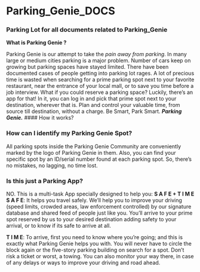 
# Parking_Genie_DOCS
### Parking Lot for all documents related to Parking_Genie
<p>
  <b>What is Parking Genie ?</b>
</p>

  Parking Genie is our attempt to take the _pain away from parking_. In many large or medium cities parking is a major problem. Number of cars keep on growing but parking spaces have stayed limited. There have been documented cases of people getting into parking lot rages. A lot of precious time is wasted when searching for a prime parking spot next to your favorite restaurant, near the entrance of your local mall, or to save you time before a job interview.  What if you could reserve a parking space? Luckily, there’s an app for that! In it, you can log in and pick that prime spot next to your destination, wherever that is. Plan and control your valuable time, from source till destination, without a charge.
Be Smart, Park Smart. _<b>Parking Genie.</b>_
  	#### How it works?
### How can I identify my Parking Genie Spot?
All parking spots inside the Parking Genie Community are conveniently marked by the logo of Parking Genie in them. Also, you can find your specific spot by an ID/serial number found at each parking spot. So, there’s no mistakes, no lagging, no time lost.

### Is this just a Parking App?
NO. This is a multi-task App specially designed to help you:  <b>S A F E + T I M E</b>
<b>S A F E</b>: It helps you travel safely. We’ll help you to improve your driving (speed limits, crowded areas, law enforcement controlled) by our signature database and shared feed of people just like you. You’ll arrive to your prime spot reserved by us to your desired destination adding safety to your arrival, or to know if its safe to arrive at all. 

<b>T I M E</b>:  To arrive, first you need to know where you’re going; and this is exactly what Parking Genie helps you with. You will never have to circle the block again or the five-story parking building on search for a spot. Don’t risk a ticket or worst, a towing. You can also monitor your way there, in case of any delays or ways to improve your driving and road ahead. 


